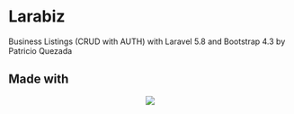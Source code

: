 # Larabiz
Business Listings (CRUD with AUTH) with Laravel 5.8 and Bootstrap 4.3 by Patricio Quezada

## Made with 
<p align="center"><img src="https://laravel.com/assets/img/components/logo-laravel.svg"></p>
